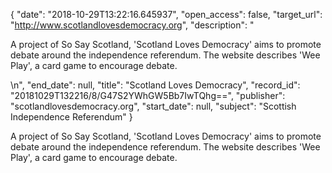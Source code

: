{
  "date": "2018-10-29T13:22:16.645937", 
  "open_access": false, 
  "target_url": "http://www.scotlandlovesdemocracy.org", 
  "description": "<p>A project of So Say Scotland, 'Scotland Loves Democracy' aims to promote debate around the independence referendum. The website describes 'Wee Play', a card game to encourage debate.</p>\n", 
  "end_date": null, 
  "title": "Scotland Loves Democracy", 
  "record_id": "20181029T132216/8/G47S2YWhGW5Bb7IwTQhg==", 
  "publisher": "scotlandlovesdemocracy.org", 
  "start_date": null, 
  "subject": "Scottish Independence Referendum"
}

<p>A project of So Say Scotland, 'Scotland Loves Democracy' aims to promote debate around the independence referendum. The website describes 'Wee Play', a card game to encourage debate.</p>
